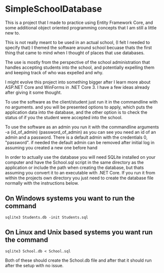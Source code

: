 # SimpleSchoolDatabase
This is a project that I made to practice using Entity Framework Core, 
and some additional object oriented programming concepts that I am still
a little new to.

This is not really meant to be used in an actual school, (I felt I needed to specify that) 
I themed the software around school becuase thats the first thing that came 
to mind when I thought of places that use databases.

The use is mostly from the perspective of the school administration that
handles accepting students into the school, and potentially expelling them
and keeping track of who was expelled and why.

I might evolve this project into something bigger after I learn more about
ASP.NET Core and WinForms in .NET Core 3. I have a few ideas already
after giving it some thought.

To use the software as the client/student just run it in the commandline
with no arguments. and you will be presented options to apply,
which puts the application data into the database, and the other option
is to check the status of if you the student were accepted into the school.

To use the software as an admin you run it with the commandline arguments
-a (id_of_admin) (password_of_admin) as you can see you need an id of an admin and a password.
There is a default admin with the credentials 0, "password". if needed 
the default admin can be removed after initial log in assuming you created a new one before hand

In order to actually use the database you will need SQLite installed on your computer and have the 
School.sql script in the same directory as the application or include the path when creating the database,
but thats assuming you convert it to an executable with .NET Core. If you run it from within the projects 
own directory you just need to create the database file normally with the instructions below.

## On Windows systems you want to run the command
`sqlite3 Students.db -init Students.sql`

## On Linux and Unix based systems you want run the command
`sqlite3 School.db < School.sql`

Both of these should create the School.db file and after that it should run 
after the setup with no issue.